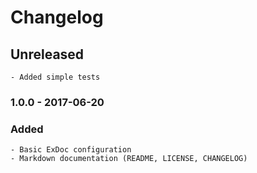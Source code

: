 # Changelog

## Unreleased
    - Added simple tests

### 1.0.0 - 2017-06-20
### Added
    - Basic ExDoc configuration
    - Markdown documentation (README, LICENSE, CHANGELOG)
